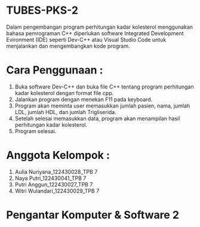 # TUBES-PKS-2
Dalam pengembangan program perhitungan kadar kolesterol menggunakan bahasa pemrograman C++ diperlukan software Integrated Development Evironment (IDE) seperti Dev-C++ atau Visual Studio Code untuk menjalankan dan mengembangkan kode program.
# Cara Penggunaan :
1. Buka software Dev-C++ dan buka file C++ tentang program 
perhitungan kadar kolesterol dengan format file cpp.
2. Jalankan program dengan menekan F11 pada keyboard.
3. Program akan meminta user memasukkan jumlah pasien, nama, jumlah 
LDL, jumlah HDL, dan jumlah Trigliserida.
4. Setelah selesai memasukkan data, program akan menampilan hasil 
perhitungan kadar kolesterol.
5. Program selesai.
# Anggota Kelompok :
1. Aulia Nuriyana_122430028_TPB 7
2. Naya Putri_122430041_TPB 7
3. Putri Anggun_122430027_TPB 7
4. Witri Wulandari_122430029_TPB 7
# Pengantar Komputer & Software 2
